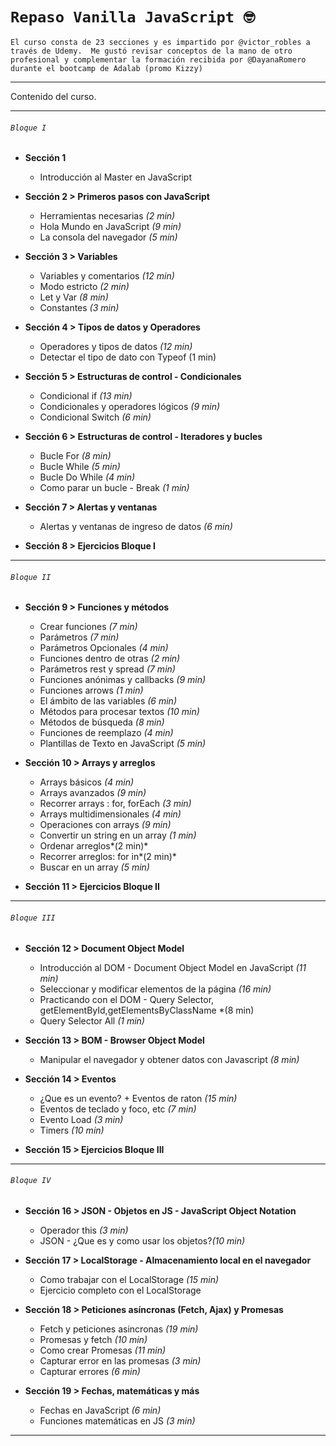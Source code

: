 # `Repaso Vanilla JavaScript 🤓 `

`El curso consta de 23 secciones y es impartido por @victor_robles a través de Udemy. 
Me gustó revisar conceptos de la mano de otro profesional y complementar la formación recibida por @DayanaRomero durante el bootcamp de Adalab (promo Kizzy)`

---
Contenido del curso.

---
###### `Bloque I`

* **Sección 1**
  * Introducción al Master en JavaScript

* **Sección 2 > Primeros pasos con JavaScript** 
  * Herramientas necesarias *(2 min)*
  * Hola Mundo en JavaScript *(9 min)*
  * La consola del navegador *(5 min)*

* **Sección 3 > Variables** 
  *  Variables y comentarios *(12 min)*
  *  Modo estricto *(2 min)*
  *  Let y Var *(8 min)*
  *  Constantes *(3 min)*

* **Sección 4 > Tipos de datos y Operadores**
  *  Operadores y tipos de datos *(12 min)*
  *  Detectar el tipo de dato con Typeof (1 min)

* **Sección 5 > Estructuras de control - Condicionales**
  *  Condicional if *(13 min)*
  *  Condicionales y operadores lógicos *(9 min)*
  *  Condicional Switch  *(6 min)*

* **Sección 6 > Estructuras de control - Iteradores y bucles**
  * Bucle For *(8 min)*
  * Bucle While *(5 min)*
  * Bucle Do While *(4 min)*
  * Como parar un bucle - Break  *(1 min)*

* **Sección 7 > Alertas y ventanas**
  * Alertas y ventanas de ingreso de datos *(6 min)*

* **Sección 8 > Ejercicios Bloque I**
---
###### `Bloque II`
* **Sección 9 > Funciones y métodos**
  * Crear funciones *(7 min)*
  * Parámetros *(7 min)*
  * Parámetros Opcionales *(4 min)*
  * Funciones dentro de otras *(2 min)*
  * Parámetros rest y spread  *(7 min)*
  * Funciones anónimas y callbacks  *(9 min)*
  * Funciones arrows  *(1 min)*
  * El ámbito de las variables  *(6 min)*
  * Métodos para procesar textos  *(10 min)*
  * Métodos de búsqueda  *(8 min)*
  * Funciones de reemplazo  *(4 min)*
  * Plantillas de Texto en JavaScript *(5 min)*
  
* **Sección 10 > Arrays y arreglos**
  * Arrays básicos *(4 min)*
  * Arrays avanzados *(9 min)*
  * Recorrer arrays : for, forEach *(3 min)*
  * Arrays multidimensionales *(4 min)*
  * Operaciones con arrays *(9 min)*
  * Convertir un string en un array *(1 min)*
  * Ordenar arreglos*(2 min)*
  * Recorrer arreglos: for in*(2 min)*
  * Buscar en un array *(5 min)*
  
* **Sección 11 > Ejercicios Bloque II**
---
###### `Bloque III`
* **Sección 12 > Document Object Model**
  * Introducción al DOM - Document Object Model en JavaScript *(11 min)*
  * Seleccionar y modificar elementos de la página *(16 min)*
  * Practicando con el DOM - Query Selector, getElementById,getElementsByClassName *(8 min)
  * Query Selector All *(1 min)*

* **Sección 13 > BOM - Browser Object Model**
  *  Manipular el navegador y obtener datos con Javascript *(8 min)*
* **Sección 14 > Eventos** 
  * ¿Que es un evento? + Eventos de raton *(15 min)*
  * Eventos de teclado y foco, etc *(7 min)*
  * Evento Load *(3 min)*
  * Timers *(10 min)*
  
* **Sección 15 > Ejercicios Bloque III**
---
###### `Bloque IV`

* **Sección 16 > JSON - Objetos en JS - JavaScript Object Notation** 
  * Operador this *(3 min)*
  * JSON - ¿Que es y como usar los objetos?*(10 min)*
  
* **Sección 17 > LocalStorage - Almacenamiento local en el navegador** 
  *  Como trabajar con el LocalStorage *(15 min)* 
  *  Ejercicio completo con el LocalStorage
* **Sección 18 > Peticiones asíncronas (Fetch, Ajax) y Promesas**
  *  Fetch y peticiones asincronas *(19 min)*
  *  Promesas y fetch *(10 min)*
  *   Como crear Promesas *(11 min)*
  *  Capturar error en las promesas *(3 min)*
  *  Capturar errores *(6 min)*
* **Sección 19 > Fechas, matemáticas y más**
  * Fechas en JavaScript  *(6 min)*
  * Funciones matemáticas en JS *(3 min)*

---

